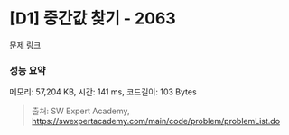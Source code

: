 # [D1] 중간값 찾기 - 2063 

[문제 링크](https://swexpertacademy.com/main/code/problem/problemDetail.do?contestProbId=AV5QPsXKA2UDFAUq) 

### 성능 요약

메모리: 57,204 KB, 시간: 141 ms, 코드길이: 103 Bytes



> 출처: SW Expert Academy, https://swexpertacademy.com/main/code/problem/problemList.do